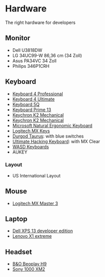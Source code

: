 # Hardware

The right hardware for developers

## Monitor

- Dell U3818DW
- LG 34UC99-W 86,36 cm (34 Zoll) 
- Asus PA34VC 34 Zoll 
- Philips 346P1CRH

## Keyboard

- [Keyboard 4 Professional](https://www.daskeyboard.com/)
- [Keyboard 4 Ultimate](https://www.daskeyboard.com/)
- [Keyboard 5Q](https://www.daskeyboard.com/)
- [Keyboard Prime 13](https://www.daskeyboard.com/)
- [Keychron K2 Mechanical](https://www.keychron.com/)
- [Keychron K2 Mechanical](https://www.keychron.com/)
- [Microsoft Natural Ergonomic Keyboard](https://www.microsoft.com/accessories/en-us/business/natural-ergonomic-keyboard-4000-for-business/5qh-00001)
- [Logitech MX Keys](https://www.logitech.com/)
- [Durgod Taurus](https://fusion.durgod.com/): with blue switches
- [Ultimate Hacking Keyboard](https://ultimatehackingkeyboard.com/): with MX Clear
- [WASD Keyboards](https://www.wasdkeyboards.com/)
- AUKEY 

### Layout

- US International Layout

## Mouse

- [Logitech MX Master 3](https://www.logitech.com/)

## Laptop

- [Dell XPS 13 developer edition](https://www.dell.com/)
- [Lenovo X1 extreme](https://www.lenovo.com/)

## Headset

- [B&O Beoplay H9](https://www.bang-olufsen.com)
- [Sony 1000 XM2](https://www.sony.com/)
